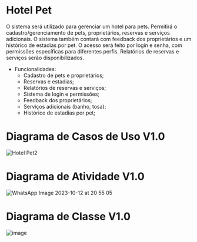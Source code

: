 # Hotel Pet

O sistema será utilizado para gerenciar um hotel para pets. Permitirá o cadastro/gerenciamento de pets, proprietários, reservas e serviços adicionais. O sistema também contará com feedback dos proprietários e um histórico de estadias por pet. O acesso será feito por login e senha, com permissões específicas para diferentes perfis. Relatórios de reservas e serviços serão disponibilizados.

- Funcionalidades:
    - Cadastro de pets e proprietários;
    - Reservas e estadias;
    - Relatórios de reservas e serviços;
    - Sistema de login e permissões;
    - Feedback dos proprietários;
    - Serviços adicionais (banho, tosa);
    - Histórico de estadias por pet;
 

# Diagrama de Casos de Uso V1.0
![Hotel Pet2](https://github.com/clevim/Lps_HotelPet/assets/14027055/7d389610-4298-40b9-b663-0276e6f310f3)

# Diagrama de Atividade V1.0
![WhatsApp Image 2023-10-12 at 20 55 05](https://github.com/clevim/Lps_HotelPet/assets/14027055/1d9316b0-266d-42e8-a9bc-5f50d8dfb2ed)

# Diagrama de Classe V1.0
![image](https://github.com/clevim/Lps_HotelPet/assets/14027055/f251c26a-3c40-43a5-864f-79d2ca82d314)



